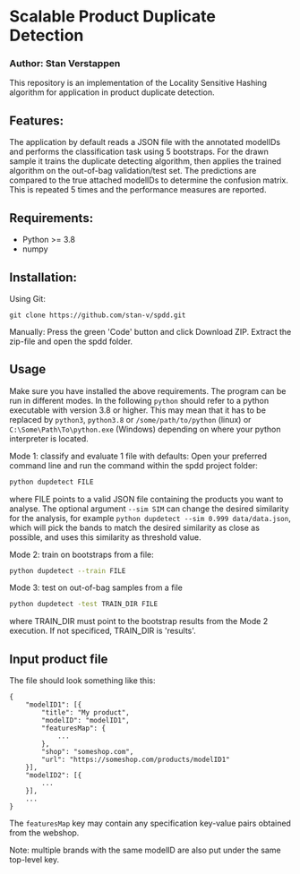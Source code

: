 # Scalable Product Duplicate Detection
### Author: Stan Verstappen

This repository is an implementation of the Locality Sensitive Hashing algorithm for application in product duplicate detection.

## Features:
The application by default reads a JSON file with the annotated modelIDs and performs the classification task using 5 bootstraps. For the drawn sample it trains the duplicate detecting algorithm, then applies the trained algorithm on the out-of-bag validation/test set. The predictions are compared to the true attached modelIDs to determine the confusion matrix. This is repeated 5 times and the performance measures are reported. 


## Requirements:
 - Python >= 3.8
 - numpy

## Installation:
Using Git:

`git clone https://github.com/stan-v/spdd.git`

Manually:
Press the green 'Code' button and click Download ZIP. Extract the zip-file and open the spdd folder.


## Usage
Make sure you have installed the above requirements.
The program can be run in different modes. In the following `python` should refer to a python executable with version 3.8 or higher. This may mean that it has to be replaced by `python3`, `python3.8` or `/some/path/to/python` (linux) or `C:\Some\Path\To\python.exe` (Windows) depending on where your python interpreter is located. 

Mode 1: classify and evaluate 1 file with defaults:
Open your preferred command line and run the command within the spdd project folder:
```bash
python dupdetect FILE
``` 
where FILE points to a valid JSON file containing the products you want to analyse. 
The optional argument `--sim SIM` can change the desired similarity for the analysis, for example 
`python dupdetect --sim 0.999 data/data.json`, which will pick the bands to match the desired similarity as close as possible, and uses
this similarity as threshold value.

Mode 2: train on bootstraps from a file:
```bash
python dupdetect --train FILE
``` 
Mode 3: test on out-of-bag samples from a file
```bash
python dupdetect -test TRAIN_DIR FILE
``` 
where TRAIN_DIR must point to the bootstrap results from the Mode 2 execution. If not specificed, TRAIN_DIR is 'results'. 


## Input product file
The file should look something like this:

```
{
    "modelID1": [{
        "title": "My product",
        "modelID": "modelID1",
        "featuresMap": {
            ...
        },
        "shop": "someshop.com",
        "url": "https://someshop.com/products/modelID1"
    }],
    "modelID2": [{
        ...
    }],
    ...
}
```
The `featuresMap` key may contain any specification key-value pairs obtained from the webshop.

Note: multiple brands with the same modelID are also put under the same top-level key. 

